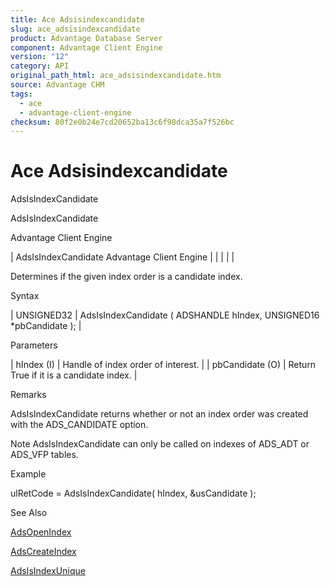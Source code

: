 ```yaml
---
title: Ace Adsisindexcandidate
slug: ace_adsisindexcandidate
product: Advantage Database Server
component: Advantage Client Engine
version: "12"
category: API
original_path_html: ace_adsisindexcandidate.htm
source: Advantage CHM
tags:
  - ace
  - advantage-client-engine
checksum: 80f2e0b24e7cd20652ba13c6f98dca35a7f526bc
---
```


# Ace Adsisindexcandidate

AdsIsIndexCandidate

AdsIsIndexCandidate

Advantage Client Engine

| AdsIsIndexCandidate  Advantage Client Engine |  |  |  |  |

Determines if the given index order is a candidate index.

Syntax

| UNSIGNED32 | AdsIsIndexCandidate ( ADSHANDLE hIndex,  UNSIGNED16 \*pbCandidate ); |

Parameters

| hIndex (I) | Handle of index order of interest. |
| pbCandidate (O) | Return True if it is a candidate index. |

Remarks

AdsIsIndexCandidate returns whether or not an index order was created with the ADS\_CANDIDATE option.

Note AdsIsIndexCandidate can only be called on indexes of ADS\_ADT or ADS\_VFP tables.

Example

ulRetCode = AdsIsIndexCandidate( hIndex, &usCandidate );

See Also

[AdsOpenIndex](ace_adsopenindex.md)

[AdsCreateIndex](ace_adscreateindex.md)

[AdsIsIndexUnique](ace_adsisindexunique.md)
